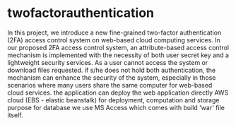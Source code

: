 # twofactorauthentication
In this project, we introduce a new fine-grained two-factor authentication (2FA) access control system on web-based cloud computing services. In our proposed 2FA access control system, an attribute-based access control mechanism is implemented with the necessity of both user secret key and a lightweight security services. As a user cannot access the system or download files requested. if s/he does not hold both authentication, the mechanism can enhance the security of the system, especially in those scenarios where many users share the same computer for web-based cloud services. the application can deploy the web application directly AWS cloud (EBS - elastic beanstalk) for deployment, computation and storage purpose for database we use MS Access which comes with build 'war' file itself.
